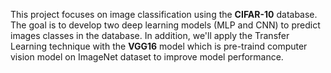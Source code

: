 This project focuses on image classification using the **CIFAR-10** database. The goal is to develop two deep learning models (MLP and CNN) to predict images classes in the database. In addition, we'll apply the Transfer Learning technique with the **VGG16** model which is pre-traind computer vision model on ImageNet dataset to improve model performance.
